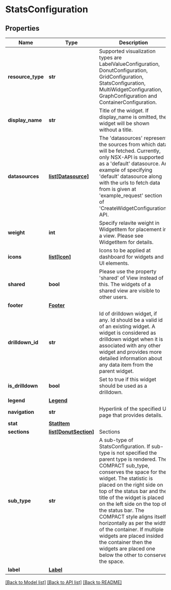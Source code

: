 # StatsConfiguration

## Properties
Name | Type | Description | Notes
------------ | ------------- | ------------- | -------------
**resource_type** | **str** | Supported visualization types are LabelValueConfiguration, DonutConfiguration, GridConfiguration, StatsConfiguration, MultiWidgetConfiguration, GraphConfiguration and ContainerConfiguration. | 
**display_name** | **str** | Title of the widget. If display_name is omitted, the widget will be shown without a title. | [optional] 
**datasources** | [**list[Datasource]**](Datasource.md) | The &#x27;datasources&#x27; represent the sources from which data will be fetched. Currently, only NSX-API is supported as a &#x27;default&#x27; datasource. An example of specifying &#x27;default&#x27; datasource along with the urls to fetch data from is given at &#x27;example_request&#x27; section of &#x27;CreateWidgetConfiguration&#x27; API. | [optional] 
**weight** | **int** | Specify relavite weight in WidgetItem for placement in a view. Please see WidgetItem for details. | [optional] 
**icons** | [**list[Icon]**](Icon.md) | Icons to be applied at dashboard for widgets and UI elements. | [optional] 
**shared** | **bool** | Please use the property &#x27;shared&#x27; of View instead of this. The widgets of a shared view are visible to other users. | [optional] 
**footer** | [**Footer**](Footer.md) |  | [optional] 
**drilldown_id** | **str** | Id of drilldown widget, if any. Id should be a valid id of an existing widget. A widget is considered as drilldown widget when it is associated with any other widget and provides more detailed information about any data item from the parent widget. | [optional] 
**is_drilldown** | **bool** | Set to true if this widget should be used as a drilldown. | [optional] [default to False]
**legend** | [**Legend**](Legend.md) |  | [optional] 
**navigation** | **str** | Hyperlink of the specified UI page that provides details. | [optional] 
**stat** | [**StatItem**](StatItem.md) |  | [optional] 
**sections** | [**list[DonutSection]**](DonutSection.md) | Sections | [optional] 
**sub_type** | **str** | A sub-type of StatsConfiguration. If sub-type is not specified the parent type is rendered. The COMPACT sub_type, conserves the space for the widget. The statistic is placed on the right side on top of the status bar and the title of the widget is placed on the left side on the top of the status bar. The COMPACT style aligns itself horizontally as per the width of the container. If multiple widgets are placed insided the container then the widgets are placed one below the other to conserve the space. | [optional] 
**label** | [**Label**](Label.md) |  | [optional] 

[[Back to Model list]](../README.md#documentation-for-models) [[Back to API list]](../README.md#documentation-for-api-endpoints) [[Back to README]](../README.md)

